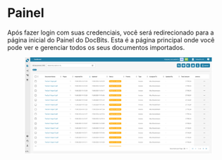 # Painel

Após fazer login com suas credenciais, você será redirecionado para a página inicial do Painel do DocBits. Esta é a página principal onde você pode ver e gerenciar todos os seus documentos importados.

<figure><img src="../../.gitbook/assets/dashboard.png" alt=""><figcaption></figcaption></figure>
